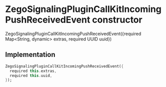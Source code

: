 


# ZegoSignalingPluginCallKitIncomingPushReceivedEvent constructor







ZegoSignalingPluginCallKitIncomingPushReceivedEvent({required Map&lt;String, dynamic> extras, required UUID uuid})





## Implementation

```dart
ZegoSignalingPluginCallKitIncomingPushReceivedEvent({
  required this.extras,
  required this.uuid,
});
```







